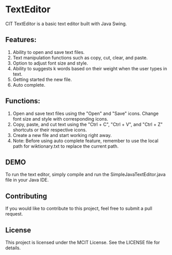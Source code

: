 # TextEditor
CIT TextEditor is a basic text editor built with Java Swing.

## Features:

1. Ability to open and save text files.
2. Text manipulation functions such as copy, cut, clear, and paste.
3. Option to adjust font size and style.
4. Ability to suggests k words based on their weight when the user types in text.
5. Getting started the new file.
6. Auto complete.



## Functions:

1. Open and save text files using the "Open" and "Save" icons. Change font size and style with corresponding icons.
2. Copy, paste, and cut text using the "Ctrl + C", "Ctrl + V", and "Ctrl + Z" shortcuts or their respective icons.
3. Create a new file and start working right away.
4. Note: Before using auto complete feature, remember to use the local path for wiktionary.txt to replace the current path.

## DEMO
To run the text editor, simply compile and run the SimpleJavaTextEditor.java file in your Java IDE.

## Contributing

If you would like to contribute to this project, feel free to submit a pull request.

## License

This project is licensed under the MCIT License. See the LICENSE file for details.


